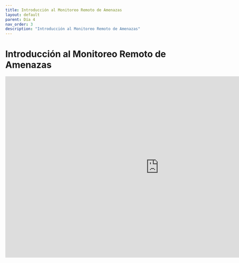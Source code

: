 ```yaml
---
title: Introducción al Monitoreo Remoto de Amenazas
layout: default
parent: Día 4
nav_order: 3
description: "Introducción al Monitoreo Remoto de Amenazas"
---
```


# Introducción al Monitoreo Remoto de Amenazas

<iframe src="https://docs.google.com/presentation/d/e/2PACX-1vQMdkXBkjx0dXyMGnaJX5K8zBgkcNA3m2i7JX2aOHj4Rx-vKbo1wcQsqCyw5hiOwA/pubembed?start=false&loop=false&delayms=3000" frameborder="0" width="960" height="569" allowfullscreen="true" mozallowfullscreen="true" webkitallowfullscreen="true"></iframe>